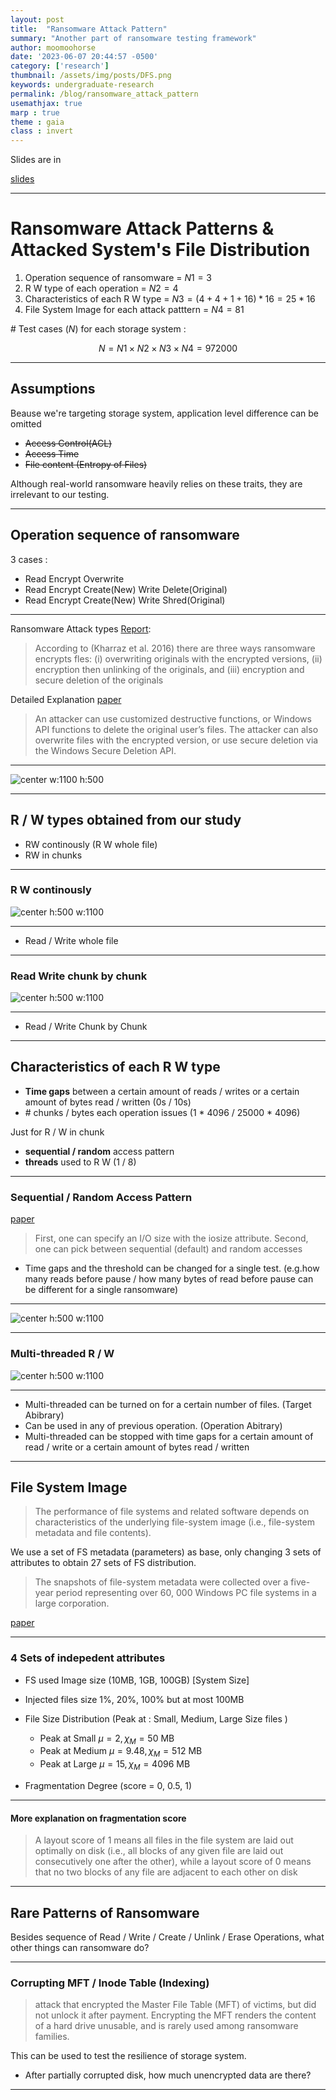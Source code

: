```yaml
---
layout: post
title:  "Ransomware Attack Pattern"
summary: "Another part of ransomware testing framework"
author: moomoohorse
date: '2023-06-07 20:44:57 -0500'
category: ['research']
thumbnail: /assets/img/posts/DFS.png
keywords: undergraduate-research
permalink: /blog/ransomware_attack_pattern
usemathjax: true
marp : true
theme : gaia 
class : invert
---
```


<style>
img[alt~="center"] {
  display: block;
  margin: 0 auto;
}
</style>

Slides are in 

[slides](../assets/slides/rans_attack_pattern.pdf)

---

# Ransomware Attack Patterns & Attacked System's File Distribution

1. Operation sequence of ransomware = $N1 = 3$ 
2. R W type of each operation       = $N2 = 4$
3. Characteristics of each R W type = $N3 = (4+4+1+16)*16 = 25*16$
4. File System Image for each attack patttern = $N4 = 81$

\# Test cases ($N$) for each storage system :

$$
N = N1 \times N2 \times N3 \times N4 = 972000
$$


---


## Assumptions

Beause we're targeting storage system, application level difference can be omitted 

- ~~Access Control(ACL)~~
- ~~Access Time~~
- ~~File content (Entropy of Files)~~

Although real-world ransomware heavily relies on these traits, they are irrelevant to our testing.


---

## Operation sequence of ransomware

3 cases :
- Read Encrypt Overwrite
- Read Encrypt Create(New) Write Delete(Original)
- Read Encrypt Create(New) Write Shred(Original)

---

Ransomware Attack types [Report](https://crimesciencejournal.biomedcentral.com/articles/10.1186/s40163-019-0097-9): 

> According to (Kharraz et al. 2016) there are three ways ransomware encrypts fles: (i) overwriting originals with the encrypted versions, (ii) encryption then unlinking of the originals, and (iii) encryption and secure deletion of the originals

Detailed Explanation [paper](https://www.usenix.org/system/files/conference/usenixsecurity16/sec16_paper_kharraz.pdf)

> An attacker can use customized destructive functions, or Windows API functions to delete the original user’s files. The attacker can also overwrite files with the encrypted version, or use secure deletion via the Windows Secure Deletion API.


---

![center w:1100 h:500](../assets/img/posts/rans_att1.png)



---


## R / W types obtained from our study

- RW continously (R W whole file)
- RW in chunks

---

### R W continously 

![center h:500 w:1100](../assets/img/posts/reovw.png)

---

- Read / Write whole file


---


### Read Write chunk by chunk

![center h:500 w:1100](../assets/img/posts/rwcc.png)


---

- Read / Write Chunk by Chunk 

---

## Characteristics of each R W type 

- **Time gaps** between a certain amount of reads / writes or a certain amount of bytes read / written (0s / 10s)
- \# chunks / bytes each operation issues (1 * 4096 / 25000 * 4096)

Just for R / W in chunk
- **sequential / random** access pattern 
- **threads** used to R W (1 / 8)
---

### Sequential / Random Access Pattern

[paper](https://www.usenix.org/system/files/login/articles/login_spring16_02_tarasov.pdf)

> First, one can specify an I/O size with the iosize attribute. Second, one can pick between sequential (default) and random accesses
- Time gaps and the threshold can be changed for a single test. (e.g.how many reads before pause / how many bytes of read before pause can be different for a single ransomware) 

---

![center h:500 w:1100](../assets/img/posts/rwccc.png)




---

### Multi-threaded R / W


![center h:500 w:1100](../assets/img/posts/rwmtt.png)

---

- Multi-threaded can be turned on for a certain number of files. (Target Abibrary)
- Can be used in any of previous operation. (Operation Abitrary)
- Multi-threaded can be stopped with time gaps for a certain amount of read / write or a certain amount of bytes read / written

--- 

## File System Image

> The performance of file systems and related software depends on characteristics of the underlying file-system image (i.e., file-system metadata and file contents).

We use a set of FS metadata (parameters) as base, only changing 3 sets of attributes to obtain 27 sets of FS distribution.

> The snapshots of file-system metadata were collected over a five-year period representing over 60, 000 Windows PC file systems in a large corporation.

[paper](https://www.usenix.org/legacy/events/fast09/tech/full_papers/agrawal/agrawal.pdf)

---

### 4 Sets of indepedent attributes 

* FS used Image size  (10MB, 1GB, 100GB) [System Size]
* Injected files size 1%, 20%, 100% but at most 100MB
* File Size Distribution (Peak at : Small, Medium, Large Size files )
  * Peak at Small $\mu = 2, \chi_M = 50\ \text{MB}$
  * Peak at Medium $\mu = 9.48, \chi_M = 512\ \text{MB}$
  * Peak at Large $\mu = 15, \chi_M = 4096\ \text{MB}$

* Fragmentation Degree (score = 0, 0.5, 1)

---

#### More explanation on fragmentation score

> A layout score of 1 means all files in the file system are laid out optimally on disk (i.e., all blocks of any given file are laid out consecutively one after the other), while a layout score of 0 means that no two blocks of any file are adjacent to each other on disk


---


## Rare Patterns of Ransomware

Besides sequence of Read / Write / Create / Unlink / Erase Operations, what other things can ransomware do?

---

### Corrupting MFT / Inode Table (Indexing)

> attack that encrypted the Master File Table (MFT) of victims, but did not unlock it after payment. Encrypting the MFT renders the content of a hard drive unusable, and is rarely used among ransomware families. 


This can be used to test the resilience of storage system.

- After partially corrupted disk, how much unencrypted data are there?


---